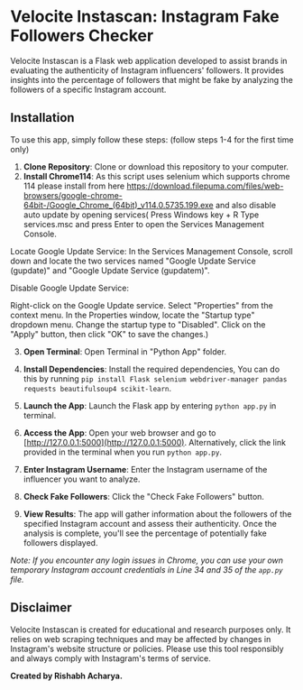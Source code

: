 # Velocite Instascan: Instagram Fake Followers Checker

Velocite Instascan is a Flask web application developed to assist brands in evaluating the authenticity of Instagram influencers' followers. It provides insights into the percentage of followers that might be fake by analyzing the followers of a specific Instagram account.

## Installation

To use this app, simply follow these steps:
(follow steps 1-4 for the first time only)
1. **Clone Repository**: Clone or download this repository to your computer.
2. **Install Chrome114**: As this script uses selenium which supports chrome 114 please install from here https://download.filepuma.com/files/web-browsers/google-chrome-64bit-/Google_Chrome_(64bit)_v114.0.5735.199.exe and also disable auto update by opening services(    Press Windows key + R
    Type services.msc and press Enter to open the Services Management Console.

Locate Google Update Service:
In the Services Management Console, scroll down and locate the two services named "Google Update Service (gupdate)" and "Google Update Service (gupdatem)".

Disable Google Update Service:

Right-click on the Google Update service.
Select "Properties" from the context menu.
In the Properties window, locate the "Startup type" dropdown menu.
Change the startup type to "Disabled".
Click on the "Apply" button, then click "OK" to save the changes.)

3. **Open Terminal**: Open Terminal in "Python App" folder. 

4. **Install Dependencies**: Install the required dependencies, You can do this by running `pip install Flask selenium webdriver-manager pandas requests beautifulsoup4 scikit-learn`.

5. **Launch the App**: Launch the Flask app by entering `python app.py` in terminal.

6. **Access the App**: Open your web browser and go to [http://127.0.0.1:5000](http://127.0.0.1:5000). Alternatively, click the link provided in the terminal when you run `python app.py`.

7. **Enter Instagram Username**: Enter the Instagram username of the influencer you want to analyze.

8. **Check Fake Followers**: Click the "Check Fake Followers" button.

9. **View Results**: The app will gather information about the followers of the specified Instagram account and assess their authenticity. Once the analysis is complete, you'll see the percentage of potentially fake followers displayed.

*Note: If you encounter any login issues in Chrome, you can use your own temporary Instagram account credentials in Line 34 and 35 of the `app.py` file.*

## Disclaimer

Velocite Instascan is created for educational and research purposes only. It relies on web scraping techniques and may be affected by changes in Instagram's website structure or policies. Please use this tool responsibly and always comply with Instagram's terms of service.

**Created by Rishabh Acharya.**
